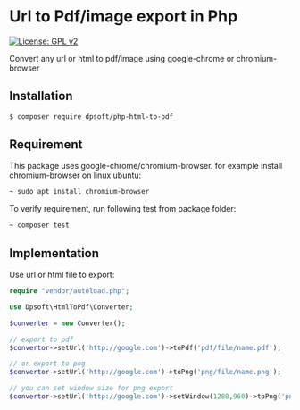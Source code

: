 # Url to Pdf/image export in Php
[![License: GPL v2](https://img.shields.io/badge/License-GPL%20v2-blue.svg)](https://www.gnu.org/licenses/old-licenses/gpl-2.0.en.html)

Convert any url or html to pdf/image using google-chrome or chromium-browser 

## Installation
``` bash
$ composer require dpsoft/php-html-to-pdf
```
## Requirement
This package uses google-chrome/chromium-browser.
for example install chromium-browser on linux ubuntu:
```bash
~ sudo apt install chromium-browser
```
To verify requirement, run following test from package folder:
```bash
~ composer test
```
## Implementation

Use url or html file to export:

```php
require "vendor/autoload.php";

use Dpsoft\HtmlToPdf\Converter;

$converter = new Converter();

// export to pdf
$convertor->setUrl('http://google.com')->toPdf('pdf/file/name.pdf');

// or export to png
$convertor->setUrl('http://google.com')->toPng('png/file/name.png');

// you can set window size for png export
$convertor->setUrl('http://google.com')->setWindow(1280,960)->toPng('png/file/name.png');

```
